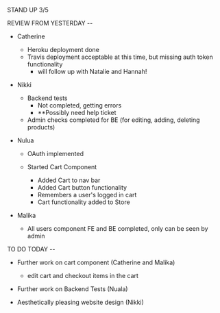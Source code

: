 STAND UP 3/5

REVIEW FROM YESTERDAY --

* Catherine

  * Heroku deployment done
  * Travis deployment acceptable at this time, but missing auth token functionality
    * will follow up with Natalie and Hannah!

* Nikki

  * Backend tests
    * Not completed, getting errors
    * \*\*Possibly need help ticket
  * Admin checks completed for BE (for editing, adding, deleting products)

* Nulua
  * OAuth implemented
  * Started Cart Component

    * Added Cart to nav bar
    * Added Cart button functionality
    * Remembers a user's logged in cart
    * Cart functionality added to Store
* Malika

  * All users component FE and BE completed, only can be seen by admin

TO DO TODAY --

* Further work on cart component (Catherine and Malika)

  * edit cart and checkout items in the cart

* Further work on Backend Tests (Nuala)

* Aesthetically pleasing website design (Nikki)
